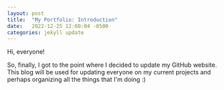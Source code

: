 ```yaml
---
layout: post
title:  "My Portfolio: Introduction"
date:   2022-12-25 12:00:04 -0500
categories: jekyll update
---
```


Hi, everyone!

So, finally, I got to the point where I decided to update my GitHub website. This blog will be used for updating everyone on my current projects and perhaps organizing all the things that I'm doing :)
